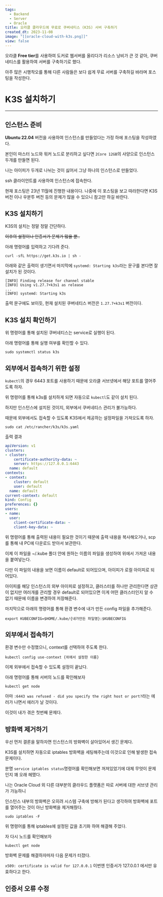 ```yaml
---
tags:
  - Backend
  - Server
  - Oracle
title: 오라클 클라우드에 무료로 쿠버네티스 (K3S) 서버 구축하기
created_dt: 2023-11-08
image: "[[oracle-cloud-with-k3s.png]]"
view: false
---
```

오라클 **Free tier**를 사용하여 도커로 웹서버를 올리다가 리소스 낭비가 큰 것 같아, 쿠버네티스를 활용하여 서버를 구축하기로 했다.

아주 많은 시행착오를 통해 다른 사람들은 보다 쉽게 무료 서버를 구축하길 바라며 포스팅을 작성한다.

# K3S 설치하기

---

## 인스턴스 준비

**Ubuntu 22.04** 버전을 사용하여 인스턴스를 만들었다는 가정 하에 포스팅을 작성하였다.

본인이 마스터 노드와 워커 노드로 분리하고 싶다면 `2Core 12GB`의 사양으로 인스턴스 두개를 만들면 된다.

나는 아이피가 두개로 나뉘는 것이 싫어서 그냥 하나의 인스턴스로 만들었다.

ssh 클라이언트를 사용하여 인스턴스에 접속한다.

현재 포스팅은 23년 11월에 진행한 내용이다. 나중에 이 포스팅을 보고 따라한다면 K3S 버전 이나 우분투 버전 등의 문제가 많을 수 있으니 참고만 하길 바란다.

## K3S 설치하기

K3S의 설치는 정말 정말 간단하다.

~~이후의 설정이나 인증서가 문제가 많을 뿐..~~

아래 명령어를 입력하고 기다려 준다.

```shell
curl -sfL https://get.k3s.io | sh -
```

아래와 같은 출력이 생기면서 마지막에 `systemd: Starting k3s`라는 문구를 본다면 잘 설치가 된 것이다.

```shell
[INFO] Finding release for channel stable
[INFO] Using v1.27.7+k3s1 as release
...
[INFO] systemd: Starting k3s
```

출력 문구에도 보이듯, 현재 설치된 쿠버네티스 버전은 `1.27.7+k3s1` 버전이다.

## K3S 설치 확인하기

위 명령어를 통해 설치된 쿠버네티스는 service로 실행이 된다.

아래 명령어를 통해 실행 여부를 확인할 수 있다.

```shell
sudo systemctl status k3s
```

## 외부에서 접속하기 위한 설정

`kubectl`의 경우 6443 포트를 사용하기 때문에 오라클 서브넷에서 해당 포트를 열어주도록 하자.

위 명령어를 통해 k3s를 설치하게 되면 자동으로 `kubectl`도 같이 설치 된다.

하지만 인스턴스에 설치된 것이지, 외부에서 쿠버네티스 관리가 불가능하다.

때문에 외부에서도 접속할 수 있도록 K3S에서 제공하는 설정파일을 가져오도록 하자.

```shell
sudo cat /etc/rancher/k3s/k3s.yaml
```

출력 결과

```yml
apiVersion: v1
clusters:
- cluster:
    certificate-authority-data: ~
    server: https://127.0.0.1:6443
  name: default
contexts:
- context:
    cluster: default
    user: default
  name: default
current-context: default
kind: Config
preferences: {}
users:
- name:
  user:
    client-certificate-data: ~
    client-key-data: ~
```

위 명령어를 통해 출력된 내용이 필요한 것이기 때문에 출력 내용을 복사해오거나, scp를 통해 내 PC에 다운로드 받아서 보관한다.

이제 이 파일을 ~/.kube 폴더 안에 원하는 이름의 파일을 생성하여 위에서 가져온 내용을 붙여넣는다.

다만 이 파일의 내용을 보면 이름이 default로 되어있으며, 아이피가 로컬 아이피로 되어있다.

아이피를 해당 인스턴스의 외부 아이피로 설정하고, 클러스터를 하나만 관리한다면 상관이 없지만 여러개를 관리할 경우 default로 되어있으면 이게 어떤 클러스터인지 알 수 없기 때문에 이름을 변경하여 저장해준다.

마지막으로 아래의 명령어를 통해 환경 변수에 내가 만든 config 파일을 추가해준다.

```shell
export KUBECONFIG=$HOME/.kube/{내가만든 파일명}:$KUBECONFIG
```

## 외부에서 접속하기

환경 변수만 수정했으니, context를 선택하여 주도록 한다.

```shell
kubectl config use-context {위에서 설정한 이름}
```

이제 외부에서 접속할 수 있도록 설정이 끝났다.

아래 명령어를 통해 서버의 노드를 확인해보자

```shell
kubectl get node
```

아마 `:6443 was refused - did you specify the right host or port?`라는 에러가 나면서 에러가 날 것이다.

이것이 내가 겪은 첫번째 문제다.

## 방화벽 제거하기

우선 먼저 결론을 말하자면 인스턴스의 방화벽이 살아있어서 생긴 문제다.

K3S를 설치하면 자동으로 iptables 방화벽을 세팅해주는데 이것으로 인해 발생한 접속 문제이다.

분명 `service iptables status`명령어를 확인해보면 꺼져있었기에 대체 무엇이 문제인지 꽤 오래 헤맸다.

나는 Oracle Cloud 외 다른 대부분의 클라우드 플랫폼은 따로 서버에 대한 서브넷 관리가 가능하니

인스턴스 내부의 방화벽은 오히려 시스템 구축에 방해가 된다고 생각하여 방화벽에 포트를 열어주는 것이 아닌 방화벽을 제거해줬다.

```shell
sudo iptables -F
```

위 명령어를 통해 iptables에 설정된 값을 초기화 하여 해결해 주었다.

자 다시 노드를 확인해보자

```shell
kubectl get node
```

방화벽 문제를 해결하자마자 다음 문제가 터졌다.

`x509: certificate is valid for 127.0.0.1` 이번엔 인증서가 127.0.0.1 에서만 유효하다고 한다.

## 인증서 오류 수정

